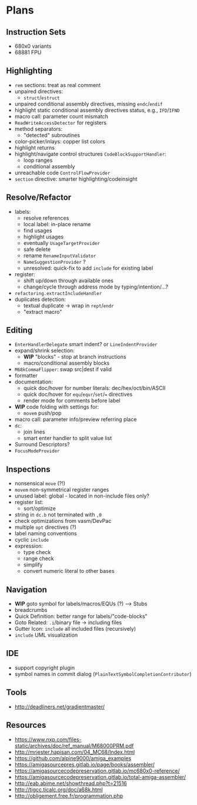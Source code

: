 # Plans

## Instruction Sets

* 680x0 variants
* 68881 FPU

## Highlighting

- `rem` sections: treat as real comment
- unpaired directives:
  - `struct`/`estruct`
- unpaired conditional assembly directives, missing `endc`/`endif`
- highlight static conditional assembly directives status, e.g., `IFD`/`IFND`
- macro call: parameter count mismatch
- `ReadWriteAccessDetector` for registers
- method separators:
  - "detected" subroutines
- color-picker/inlays: copper list colors
- highlight returns
- highlight/navigate control structures `CodeBlockSupportHandler`:
  - loop ranges
  - conditional assembly
- unreachable code `ControlFlowProvider`
- `section` directive: smarter highlighting/codeinsight

## Resolve/Refactor

- labels:
  - resolve references
  - local label: in-place rename
  - find usages
  - highlight usages
  - eventually `UsageTargetProvider`
  - safe delete
  - rename `RenameInputValidator`
  - `NameSuggestionProvider` ?  
  - unresolved: quick-fix to add `include` for existing label
- register:
  - shift up/down through available ones
  - change/cycle through address mode by typing/intention/...?
- `refactoring.extractIncludeHandler`
- duplicates detection:
  - textual duplicate -> wrap in `rept`/`endr`
  - "extract macro"

## Editing

- `EnterHandlerDelegate` smart indent? or `LineIndentProvider`
- expand/shrink selection:
  - **WIP** "blocks" - stop at branch instructions
  - macro/conditional assembly blocks
- `M68kCommaFlipper`: swap src\|dest if valid
- formatter
- documentation:
  - quick doc/hover for number literals: dec/hex/oct/bin/ASCII
  - quick doc/hover for `equ`/`equr`/`set`/`=` directives
  - render mode for comments before label
- **WIP** code folding with settings for:
  - `movem` push/pop
- macro call: parameter info/preview referring place
- `dc`:
  - join lines
  - smart enter handler to split value list
- Surround Descriptors?
- `FocusModeProvider`

## Inspections

- nonsensical `move` (?!)
- `movem` non-symmetrical register ranges
- unused label: global - located in non-include files only?
- register list:
  - sort/optimize
- string in `dc.b` not terminated with `,0`
- check optimizations from vasm/DevPac
- multiple `opt` directives (?)
- label naming conventions
- cyclic `include`
- expression:
  - type check
  - range check
  - simplify
  - convert numeric literal to other bases

## Navigation

- **WIP** goto symbol for labels/macros/EQUs (?) --> Stubs
- breadcrumbs
- Quick Definition: better range for labels/"code-blocks"
- Goto Related: `.i`/binary file -> including files
- Gutter Icon: `include` all included files (recursively)
- `include` UML visualization

## IDE

- support copyright plugin
- symbol names in commit dialog (`PlainTextSymbolCompletionContributor`)

## Tools

- http://deadliners.net/gradientmaster/

## Resources

- https://www.nxp.com/files-static/archives/doc/ref_manual/M68000PRM.pdf
- http://mrjester.hapisan.com/04_MC68/Index.html
- https://github.com/alpine9000/amiga_examples
- https://amigasourcepres.gitlab.io/page/books/assembler/
- https://amigasourcecodepreservation.gitlab.io/mc680x0-reference/
- https://amigasourcecodepreservation.gitlab.io/total-amiga-assembler/
- http://eab.abime.net/showthread.php?t=21516
- http://tigcc.ticalc.org/doc/a68k.html
- http://obligement.free.fr/programmation.php